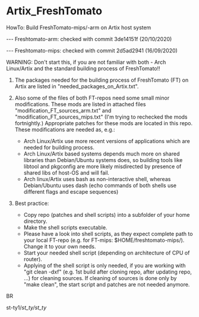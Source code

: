 # Artix_FreshTomato
HowTo: Build FreshTomato-mips/-arm on Artix host system 
 
 --- Freshtomato-arm: checked with commit 3de14151f (20/10/2020)
 
 --- Freshtomato-mips: checked with commit 2d5ad2941 (16/09/2020)

WARNING: Don't start this, if you are not familiar with both - Arch Linux/Artix and the standard building process of FreshTomato!!

1. The packages needed for the building process of FreshTomato (FT) on Artix are listed in "needed_packages_on_Artix.txt".

2. Also some of the files of both FT-repos need some small minor modifications. These mods are listed in attached files
   "modification_FT_sources_arm.txt" and "modification_FT_sources_mips.txt" (I'm trying to rechecked the mods fortnightly.)
   Appropriate patches for these mods are located in this repo.
   These modifications are needed as, e.g.:
   - Arch Linux/Artix use more recent versions of applications which are needed for building process.
   - Arch Linux/Artix based systems depends much more on shared libraries than Debian/Ubuntu systems does, so building tools
     like libtool and pkgconfig are more likely misdirected by presence of shared libs of host-OS and will fail.
   - Arch linux/Artix uses bash as non-interactive shell, whereas Debian/Ubuntu uses dash (echo commands of both shells use 
     different flags and escape sequences) 

3. Best practice:
   - Copy repo (patches and shell scripts) into a subfolder of your home directory. 
   - Make the shell scripts executable.
   - Please have a look into shell scripts, as they expect complete path to your local FT-repo (e.g. for FT-mips: $HOME/freshtomato-mips/). Change it to your own needs.
   - Start your needed shell script (depending on architecture of CPU of router). 
   - Applying of the shell script is only needed, if you are working with "git clean -dxf" (e.g. 1st build after cloning repo, after updating repo, ...) for cleaning sources. 
      If cleaning of sources is done only by "make clean", the start script and patches are not needed anymore. 

BR

st-ty1/_st_ty/st_ty_
